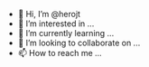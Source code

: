- 👋 Hi, I’m @herojt
- 👀 I’m interested in ...
- 🌱 I’m currently learning ...
- 💞️ I’m looking to collaborate on ...
- 📫 How to reach me ...

<!---
herojt/herojt is a ✨ special ✨ repository because its `README.md` (this file) appears on your GitHub profile.
You can click the Preview link to take a look at your changes.
--->
